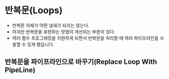 # 반복문(Loops)

- 반복문 자체가 어떤 냄새가 되지는 않는다.
- 하지만 반복문을 표현하는 방법이 개선되는 부분이 있다.
- 여러 함수 프로그래밍을 지원하게 되면서 반복문을 처리할 때 여러 파이프라인을 사용할 수 있게 됐습니다.

## 반복문을 파이프라인으로 바꾸기(Replace Loop With PipeLine)